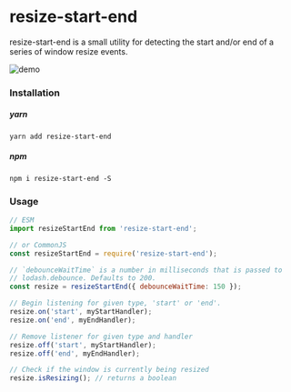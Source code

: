 # resize-start-end

resize-start-end is a small utility for detecting the start and/or end of a series of window resize events.

![demo](https://media.giphy.com/media/3o7aD89aoPIImWc5yM/giphy.gif)

### Installation

##### yarn
```
yarn add resize-start-end
```
##### npm
```
npm i resize-start-end -S
```

### Usage

```js
// ESM
import resizeStartEnd from 'resize-start-end';

// or CommonJS
const resizeStartEnd = require('resize-start-end');

// `debounceWaitTime` is a number in milliseconds that is passed to
// lodash.debounce. Defaults to 200.
const resize = resizeStartEnd({ debounceWaitTime: 150 });

// Begin listening for given type, 'start' or 'end'.
resize.on('start', myStartHandler);
resize.on('end', myEndHandler);

// Remove listener for given type and handler
resize.off('start', myStartHandler);
resize.off('end', myEndHandler);

// Check if the window is currently being resized
resize.isResizing(); // returns a boolean
```
